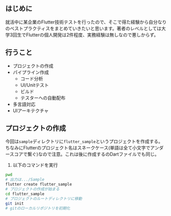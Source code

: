 ## はじめに
就活中に某企業のFlutter技術テストを行ったので、そこで得た経験から自分なりのベストプラクティスをまとめていきたいと思います。著者のレベルとしては大学3回生でFlutterの個人開発は2件程度、実務経験は無しなので悪しからず。

## 行うこと
- プロジェクトの作成
- パイプライン作成
    - コード分析
    - UI/Unitテスト
    - ビルド
    - テスターへの自動配布
- 多言語対応
- UIアーキテクチャ

## プロジェクトの作成
今回は`sample`ディレクトリに`flutter_sample`というプロジェクトを作成する。ちなみにFlutterのプロジェクト名はスネークケース(単語は全て小文字でアンダースコアで繋ぐ)なので注意。これは後に作成するのDartファイルでも同じ。
1. 以下のコマンドを実行
```zsh
pwd
# 出力は.../Sample
flutter create flutter_sample
# プロジェクトの作成が始まる
cd flutter_sample
# プロジェクトのルートディレクトリに移動
git init
# gitのローカルリポジトリを初期化

```
